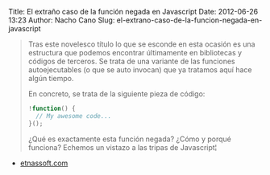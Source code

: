Title: El extraño caso de la función negada en Javascript
Date: 2012-06-26 13:23
Author: Nacho Cano
Slug: el-extrano-caso-de-la-funcion-negada-en-javascript

> Tras este novelesco título lo que se esconde en esta ocasión es una
> estructura que podemos encontrar últimamente en bibliotecas y códigos
> de terceros. Se trata de una variante de las funciones autoejecutables
> (o que se auto invocan) que ya tratamos aquí hace algún tiempo.
>
> En concreto, se trata de la siguiente pieza de código:
>
> ```javascript
> !function() {
>   // My awesome code...
> }();
> ```
>
> ¿Qué es exactamente esta función negada? ¿Cómo y porqué funciona?
> Echemos un vistazo a las tripas de Javascript¦

- [etnassoft.com][]

  [etnassoft.com]: http://www.etnassoft.com/2012/06/08/el-extrano-caso-de-la-funcion-negada-en-javascript/
    "El extraño caso de la función negada en Javascript"
